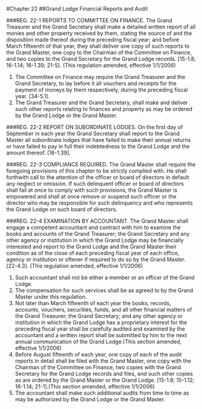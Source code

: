 #Chapter 22
##Grand Lodge Financial Reports and Audit

###REG. 22-1 REPORTS TO COMMITTEE ON FINANCE.
The Grand Treasurer and the Grand Secretary shall make a detailed written report of all monies and other property received by them, stating the source of and the disposition made thereof during the preceding fiscal year; and before March fifteenth of that year, they shall deliver one copy of such reports to the Grand Master, one copy to the Chairman of the Committee on Finance, and two copies to the Grand Secretary for the Grand Lodge records. [15-1.8; 16-1.14; 16-1.39; 21-5]. (This regulation amended, effective 1/1/2006)
1. The Committee on Finance may require the Grand Treasurer and the Grand Secretary, to lay before it all vouchers and receipts for the payment of moneys by them respectively, during the preceding fiscal year. [34-5.1].
2. The Grand Treasurer and the Grand Secretary, shall make and deliver such other reports relating to finances and property as may be ordered by the Grand Lodge or the Grand Master.

###REG. 22-2 REPORT ON SUBORDINATE LODGES.
On the first day of September in each year the Grand Secretary shall report to the Grand Master all subordinate lodges that have failed to make their annual returns or have failed to pay in full their indebtedness to the Grand Lodge and the amount thereof. [16-1.39].

###REG. 22-3 COMPLIANCE REQUIRED.
The Grand Master shall require the foregoing provisions of this chapter to be strictly complied with. He shall forthwith call to the attention of the officer or board of directors in default any neglect or omission. If such delinquent officer or board of directors shall fail at once to comply with such provisions, the Grand Master is empowered and shall at once remove or suspend such officer or the director who may be responsible for such delinquency and who represents the Grand Lodge on such board of directors.

###REG. 22-4 EXAMINATION BY ACCOUNTANT.
The Grand Master shall engage a competent accountant and contract with him to examine the books and accounts of the Grand Treasurer; the Grand Secretary and any other agency or institution in which the Grand Lodge may be financially interested and report to the Grand Lodge and the Grand Master their condition as of the close of each preceding fiscal year of each office, agency or institution or oftener if required to do so by the Grand Master. [22-4.3].
(This regulation amended, effective 1/1/2006)
1. Such accountant shall not be either a member or an officer of the Grand Lodge.
2. The compensation for such services shall be as agreed to by the Grand Master under this regulation.
3. Not later than March fifteenth of each year the books, records, accounts, vouchers, securities, funds, and all other financial matters of the Grand Treasurer; the Grand Secretary; and any other agency or institution in which the Grand Lodge has a proprietary interest for the preceding fiscal year shall be carefully audited and examined by the accountant and a written report shall be submitted by him to the next annual communication of the Grand Lodge.(This section amended, effective 1/1/2006)
4. Before August fifteenth of each year, one copy of each of the audit reports in detail shall be filed with the Grand Master, one copy with the Chairman of the Committee on Finance, two copies with the Grand Secretary for the Grand Lodge records and files, and such other copies as are ordered by the Grand Master or the Grand Lodge. [15-1.8; 15-1.12; 16-1.14; 21-1].(This section amended, effective 1/1/2006)
5. The accountant shall make such additional audits from time to time as may be authorized by the Grand Lodge or the Grand Master.
